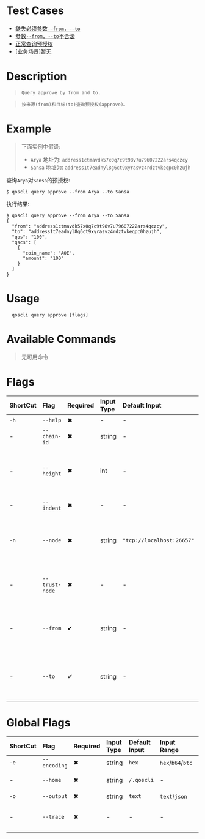 # Test Cases

- [缺失必须参数`--from`，`--to`](./TestCase01.md)
- [参数`--from`，`--to`不合法](./TestCase02.md)
- [正常查询预授权](./TestCase03.md)
- [业务场景]暂无

# Description
>     Query approve by from and to.

>     按来源(from)和目标(to)查询预授权(approve)。

# Example

> 下面实例中假设:
> - `Arya` 地址为: `address1ctmavdk57x0q7c9t98v7u79607222ars4qczcy`
> - `Sansa` 地址为: `address1t7eadnyl8g6ct9xyrasvz4rdztvkeqpc0hzujh`

查询`Arya`对`Sansa`的预授权: 
```
$ qoscli query approve --from Arya --to Sansa
```
执行结果: 
```
$ qoscli query approve --from Arya --to Sansa
{
  "from": "address1ctmavdk57x0q7c9t98v7u79607222ars4qczcy",
  "to": "address1t7eadnyl8g6ct9xyrasvz4rdztvkeqpc0hzujh",
  "qos": "100",
  "qscs": [
    {
      "coin_name": "AOE",
      "amount": "100"
    }
  ]
}
```

# Usage
```
  qoscli query approve [flags]
```

# Available Commands

>无可用命令

# Flags

| ShortCut | Flag           | Required | Input Type | Default Input             | Input Range | Description                             |
|:---------|:---------------|:---------|:-----------|:--------------------------|:------------|:----------------------------------------|
| `-h`     | `--help`       | ✖        | -          | -                         | -           | 帮助文档                                    |
| -        | `--chain-id`   | ✖        | string     | -                         | -           | Tendermint节点的链ID                        |
| -        | `--height`     | ✖        | int        | -                         | -           | (可选)要查询的块高度，省略以获取最新的可证明块                |
| -        | `--indent`     | ✖        | -          | -                         | -           | 向JSON响应添加缩进                             |
| `-n`     | `--node`       | ✖        | string     | `"tcp://localhost:26657"` | -           | 为此链提供的Tendermint RPC接口: `<host>:<port>` |
| -        | `--trust-node` | ✖        | -          | -                         | -           | 是否信任连接的完整节点（不验证其响应证据）                   |
| -        | `--from`       | ✔        | string     | -                         | -           | (主要参数)授权账户本地密钥库名字或账户地址                  |
| -        | `--to`         | ✔        | string     | -                         | -           | (主要参数)被授权账户本地密钥库名字或账户地址                 |


# Global Flags

| ShortCut | Flag         | Required | Input Type | Default Input | Input Range       | Description  |
|:---------|:-------------|:---------|:-----------|:--------------|:------------------|:-------------|
| `-e`     | `--encoding` | ✖        | string     | `hex`         | `hex`/`b64`/`btc` | 二进制编码        |
| -        | `--home`     | ✖        | string     | `/.qoscli`    | -                 | 配置和数据的目录     |
| `-o`     | `--output`   | ✖        | string     | `text`        | `text`/`json`     | 输出格式         |
| -        | `--trace`    | ✖        | -          | -             | -                 | 打印出错时的完整堆栈跟踪 |